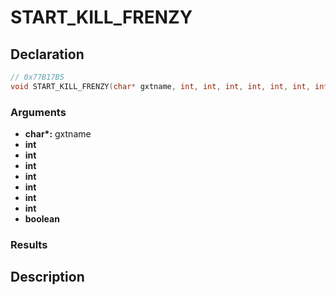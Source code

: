 # START_KILL_FRENZY

## Declaration
```cpp
// 0x77B17B5
void START_KILL_FRENZY(char* gxtname, int, int, int, int, int, int, int, boolean);
```

### Arguments
- **char\*:** gxtname
- **int**
- **int**
- **int**
- **int**
- **int**
- **int**
- **int**
- **boolean**

### Results

## Description
